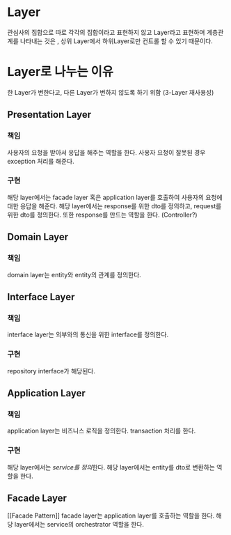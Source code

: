 # Layer
관심사의 집합으로 따로 각각의 집합이라고 표현하지 않고 Layer라고 표현하며 계층관계를 나타내는 것은 , 상위 Layer에서 하위Layer로만 컨트롤 할 수 있기 때문이다.
# Layer로 나누는 이유
한 Layer가 변한다고, 다른 Layer가 변하지 않도록 하기 위함 (3-Layer 재사용성)

## Presentation Layer
### 책임
사용자의 요청을 받아서 응답을 해주는 역할을 한다. 
사용자 요청이 잘못된 경우 exception 처리를 해준다.
### 구현
해당 layer에서는 facade layer 혹은 application layer를 호출하여 사용자의 요청에 대한 응답을 해준다. 해당 layer에서는 response를 위한 dto를 정의하고, request를 위한 dto를 정의한다. 또한 response를 만드는 역할을 한다.
(Controller?)
## Domain Layer
### 책임
domain layer는 entity와 entity의 관계를 정의한다.

## Interface Layer
### 책임
interface layer는 외부와의 통신을 위한 interface를 정의한다. 
### 구현
repository interface가 해당된다.

## Application Layer
### 책임
application layer는 비즈니스 로직을 정의한다. 
transaction 처리를 한다.
### 구현
해당 layer에서는 *service를 정의*한다. 해당 layer에서는 entity를 dto로 변환하는 역할을 한다. 

##  Facade Layer
[[Facade Pattern]]
facade layer는 application layer를 호출하는 역할을 한다. 해당 layer에서는 service의 orchestrator 역할을 한다.